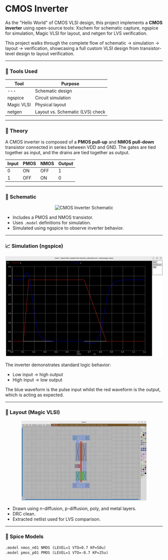 # CMOS Inverter

As the "Hello World" of CMOS VLSI design, this project implements a **CMOS inverter** using open-source tools: Xschem for schematic capture, ngspice for simulation, Magic VLSI for layout, and netgen for LVS verification.

This project walks through the complete flow of schematic → simulation → layout → verification, showcasing a full custom VLSI design from transistor-level design to layout verification.

---

### 🔧 Tools Used

| Tool     | Purpose |
|----------|---------|
| --- | Schematic design |
| ngspice  | Circuit simulation |
| Magic VLSI | Physical layout |
| netgen   | Layout vs. Schematic (LVS) check |

---

### 🧠 Theory

A CMOS inverter is composed of a **PMOS pull-up** and **NMOS pull-down** transistor connected in series between VDD and GND. The gates are tied together as input, and the drains are tied together as output.

| Input | PMOS | NMOS | Output |
|-------|------|------|--------|
| 0     | ON   | OFF  | 1      |
| 1     | OFF  | ON   | 0      |

---

### 📐 Schematic

<p align="center">
  <img src="images/inverter_schematic.png" alt="CMOS Inverter Schematic" width="500"/>
</p>

- Includes a PMOS and NMOS transistor.
- Uses `.model` definitions for simulation.
- Simulated using ngspice to observe inverter behavior.

---

### 📈 Simulation (ngspice)

<p align="center">
  <img src="./SimulationWaveForm.png" alt="CMOS Inverter Waveform" width="600"/>
</p>

The inverter demonstrates standard logic behavior:
- Low input → high output
- High input → low output

The blue waveform is the pulse input whilst the red waveform is the output, which is acting as expected.

---

### 🧱 Layout (Magic VLSI)

<p align="center">
  <img src="./CMOSInverterLayout.png" alt="CMOS Inverter Layout" width="400"/>
</p>

- Drawn using n-diffusion, p-diffusion, poly, and metal layers.
- DRC clean.
- Extracted netlist used for LVS comparison.

---

### 🧪 Spice Models

```spice
.model nmos_n01 NMOS (LEVEL=1 VTO=0.7 KP=50u)
.model pmos_p01 PMOS (LEVEL=1 VTO=-0.7 KP=25u)
